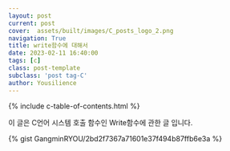 ```yaml
---
layout: post
current: post
cover:  assets/built/images/C_posts_logo_2.png
navigation: True
title: write함수에 대해서
date: 2023-02-11 16:40:00
tags: [c]
class: post-template
subclass: 'post tag-C'
author: Yousilience
---
```


{% include c-table-of-contents.html %}

이 글은 C언어 시스템 호출 함수인 Write함수에 관한 글 입니다.

{% gist GangminRYOU/2bd2f7367a71601e37f494b87ffb6e3a %}